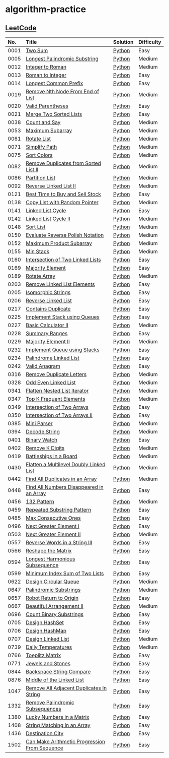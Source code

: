 # algorithm-practice

## [LeetCode](https://leetcode.com/)

| No.  | Title                                                                                                                         | Solution                                                                                                                   | Difficulty |
| :--- | :---------------------------------------------------------------------------------------------------------------------------- | :------------------------------------------------------------------------------------------------------------------------- | :--------- |
| 0001 | [Two Sum](https://leetcode.com/problems/two-sum/)                                                                             | [Python](./leetcode/python/0001-Two-Sum/TwoSum.py)                                                                         | Easy       |
| 0005 | [Longest Palindromic Substring](https://leetcode.com/problems/longest-palindromic-substring/)                                 | [Python](./leetcode/python/0005-Longest-Palindromic-Substring/LongestPalindromicSubstring.py)                              | Medium     |
| 0012 | [Integer to Roman](https://leetcode.com/problems/integer-to-roman/)                                                           | [Python](./leetcode/python/0012-Integer-to-Roman/IntegertoRoman.py)                                                        | Medium     |
| 0013 | [Roman to Integer](https://leetcode.com/problems/roman-to-integer/)                                                           | [Python](./leetcode/python/0013-Roman-to-Integer/RomantoInteger.py)                                                        | Easy       |
| 0014 | [Longest Common Prefix](https://leetcode.com/problems/longest-common-prefix/)                                                 | [Python](./leetcode/python/0014-Longest-Common-Prefix/LongestCommonPrefix.py)                                              | Easy       |
| 0019 | [Remove Nth Node From End of List](https://leetcode.com/problems/remove-nth-node-from-end-of-list/)                           | [Python](./leetcode/python/0019-Remove-Nth-Node-From-End-of-List/RemoveNthNodeFromEndofList.py)                            | Medium     |
| 0020 | [Valid Parentheses](https://leetcode.com/problems/valid-parentheses/)                                                         | [Python](./leetcode/python/0020-Valid-Parentheses/ValidParentheses.py)                                                     | Easy       |
| 0021 | [Merge Two Sorted Lists](https://leetcode.com/problems/merge-two-sorted-lists/)                                               | [Python](./leetcode/python/0021-Merge-Two-Sorted-Lists/MergeTwoSortedLists.py)                                             | Easy       |
| 0038 | [Count and Say](https://leetcode.com/problems/count-and-say/)                                                                 | [Python](./leetcode/python/0038-Count-and-Say/CountandSay.py)                                                              | Medium     |
| 0053 | [Maximum Subarray](https://leetcode.com/problems/maximum-subarray/)                                                           | [Python](./leetcode/python/0053-Maximum-Subarray/ＭaximumSubarray.py)                                                      | Medium     |
| 0061 | [Rotate List](https://leetcode.com/problems/rotate-list/)                                                                     | [Python](./leetcode/python/0061-Rotate-List/RotateList.py)                                                                 | Medium     |
| 0071 | [Simplify Path](https://leetcode.com/problems/simplify-path/)                                                                 | [Python](./leetcode/python/0071-Simplify-Path/SimplifyPath.py)                                                             | Medium     |
| 0075 | [Sort Colors](https://leetcode.com/problems/sort-colors/)                                                                     | [Python](./leetcode/python/0075-Sort-Colors/SortColors.py)                                                                 | Medium     |
| 0082 | [Remove Duplicates from Sorted List II](https://leetcode.com/problems/remove-duplicates-from-sorted-list-ii/)                 | [Python](./leetcode/python/0082-Remove-Duplicates-from-Sorted-List-II/RemoveDuplicatesfromSortedListII.py)                 | Medium     |
| 0086 | [Partition List](https://leetcode.com/problems/partition-list/)                                                               | [Python](./leetcode/python/0086-Partition-List/PartitionList.py)                                                           | Medium     |
| 0092 | [Reverse Linked List II](https://leetcode.com/problems/reverse-linked-list-ii/)                                               | [Python](./leetcode/python/0092–Reverse–Linked-List-II/ReverseLinkedListII.py)                                             | Medium     |
| 0121 | [Best Time to Buy and Sell Stock](https://leetcode.com/problems/best-time-to-buy-and-sell-stock/)                             | [Python](./leetcode/python/0121-Best-Time-to-Buy-and-Sell-Stock/BestTimetoBuyandSellStock.py)                              | Easy       |
| 0138 | [Copy List with Random Pointer](https://leetcode.com/problems/copy-list-with-random-pointer/)                                 | [Python](./leetcode/python/0138-Copy-List-with-Random-Pointer/CopyListwithRandomPointer.py)                                | Medium     |
| 0141 | [Linked List Cycle](https://leetcode.com/problems/linked-list-cycle/)                                                         | [Python](./leetcode/python/0141–Linked-List-Cycle/LinkedListCycle.py)                                                      | Easy       |
| 0142 | [Linked List Cycle II](https://leetcode.com/problems/linked-list-cycle-ii/)                                                   | [Python](./leetcode/python/0142–Linked-List-Cycle-II/LinkedListCycleII.py)                                                 | Medium     |
| 0148 | [Sort List](https://leetcode.com/problems/sort-list/)                                                                         | [Python](./leetcode/python/0148-Sort-List/SortList.py)                                                                     | Medium     |
| 0150 | [Evaluate Reverse Polish Notation](https://leetcode.com/problems/evaluate-reverse-polish-notation/)                           | [Python](./leetcode/python/0150-Evaluate-Reverse-Polish-Notation/EvaluateReversePolishNotation.py)                         | Medium     |
| 0152 | [Maximum Product Subarray](https://leetcode.com/problems/maximum-product-subarray/)                                           | [Python](./leetcode/python/0152-Maximum-Product-Subarray/MaximumProductSubarray.py)                                        | Medium     |
| 0155 | [Min Stack](https://leetcode.com/problems/min-stack/)                                                                         | [Python](./leetcode/python/0155-Min-Stack/MinStack.py)                                                                     | Medium     |
| 0160 | [Intersection of Two Linked Lists](https://leetcode.com/problems/intersection-of-two-linked-lists/)                           | [Python](./leetcode/python/0160-Intersection-of-Two-Linked-Lists/IntersectionofTwoLinkedLists.py)                          | Easy       |
| 0169 | [Majority Element](https://leetcode.com/problems/majority-element/)                                                           | [Python](./leetcode/python/0169-Majority-Element/MajorityElement.py)                                                       | Easy       |
| 0189 | [Rotate Array](https://leetcode.com/problems/rotate-array/)                                                                   | [Python](./leetcode/python/0189-Rotate-Array/RotateArray.py)                                                               | Medium     |
| 0203 | [Remove Linked List Elements](https://leetcode.com/problems/remove-linked-list-elements/)                                     | [Python](./leetcode/python/0203-Remove-Linked-List-Elements/RemoveLinkedListElements.py)                                   | Easy       |
| 0205 | [Isomorphic Strings](https://leetcode.com/problems/isomorphic-strings/)                                                       | [Python](./leetcode/python/0205-Isomorphic-Strings/IsomorphicStrings.py)                                                   | Easy       |
| 0206 | [Reverse Linked List](https://leetcode.com/problems/reverse-linked-list/)                                                     | [Python](./leetcode/python/0206-Reverse-Linked-List/ReverseLinkedList.py)                                                  | Easy       |
| 0217 | [Contains Duplicate](https://leetcode.com/problems/contains-duplicate/)                                                       | [Python](./leetcode/python/0217-Contains-Duplicate/ContainsDuplicate.py)                                                   | Easy       |
| 0225 | [Implement Stack using Queues](https://leetcode.com/problems/implement-stack-using-queues/)                                   | [Python](./leetcode/python/0225-Implement-Stack-using-Queues/ImplementStackusingQueues.py)                                 | Easy       |
| 0227 | [Basic Calculator II](https://leetcode.com/problems/basic-calculator-ii/)                                                     | [Python](./leetcode/python/0227-Basic-Calculator-II/BasicCalculatorII.py)                                                  | Medium     |
| 0228 | [Summary Ranges](https://leetcode.com/problems/summary-ranges/)                                                               | [Python](./leetcode/python/0228-Summary-Ranges/SummaryRanges.py)                                                           | Easy       |
| 0229 | [Majority Element II](https://leetcode.com/problems/majority-element-ii/)                                                     | [Python](./leetcode/python/0229-Majority-Element-II/MajorityElementII.py)                                                  | Medium     |
| 0232 | [Implement Queue using Stacks](https://leetcode.com/problems/implement-queue-using-stacks/)                                   | [Python](./leetcode/python/0232-Implement-Queue-using-Stacks/ImplementQueueusingStacks.py)                                 | Easy       |
| 0234 | [Palindrome Linked List](https://leetcode.com/problems/palindrome-linked-list/)                                               | [Python](./leetcode/python/0234-Palindrome-Linked-List/PalindromeLinkedList.py)                                            | Easy       |
| 0242 | [Valid Anagram](https://leetcode.com/problems/valid-anagram/)                                                                 | [Python](./leetcode/python/0242-Valid-Anagram/ValidAnagram.py)                                                             | Easy       |
| 0316 | [Remove Duplicate Letters](https://leetcode.com/problems/remove-duplicate-letters/)                                           | [Python](./leetcode/python/0316-Remove-Duplicate-Letters/RemoveDuplicateLetters.py)                                        | Medium     |
| 0328 | [Odd Even Linked List](https://leetcode.com/problems/odd-even-linked-list/)                                                   | [Python](./leetcode/python/0328-Odd-Even-Linked-List/OddEvenLinkedList.py)                                                 | Medium     |
| 0341 | [Flatten Nested List Iterator](https://leetcode.com/problems/flatten-nested-list-iterator/)                                   | [Python](./leetcode/python/0341-Flatten-Nested-List-Iterator/FlattenNestedListIterator.py)                                 | Medium     |
| 0347 | [Top K Frequent Elements](https://leetcode.com/problems/top-k-frequent-elements/)                                             | [Python](./leetcode/python/0347-Top-K-Frequent-Elements/TopKFrequentElements.py)                                           | Medium     |
| 0349 | [Intersection of Two Arrays](https://leetcode.com/problems/intersection-of-two-arrays/)                                       | [Python](./leetcode/python/0349-Intersection-of-Two-Arrays/IntersectionofTwoArrays.py)                                     | Easy       |
| 0350 | [Intersection of Two Arrays II](https://leetcode.com/problems/intersection-of-two-arrays-ii/)                                 | [Python](./leetcode/python/0350-Intersection-of-Two-Arrays-II/IntersectionofTwoArraysII.py)                                | Easy       |
| 0385 | [Mini Parser](https://leetcode.com/problems/mini-parser/)                                                                     | [Python](./leetcode/python/0385-Mini-Parser/MiniParser.py)                                                                 | Medium     |
| 0394 | [Decode String](https://leetcode.com/problems/decode-string/)                                                                 | [Python](./leetcode/python/0394-Decode-String/DecodeString.py)                                                             | Medium     |
| 0401 | [Binary Watch](https://leetcode.com/problems/binary-watch/)                                                                   | [Python](./leetcode/python/0401-Binary-Watch/BinaryWatch.py)                                                               | Easy       |
| 0402 | [Remove K Digits](https://leetcode.com/problems/remove-k-digits/)                                                             | [Python](./leetcode/python/0402-Remove-K-Digits/RemoveKDigits.py)                                                          | Medium     |
| 0419 | [Battleships in a Board](https://leetcode.com/problems/battleships-in-a-board/)                                               | [Python](./leetcode/python/0419-Battleships-in-a-Board/BattleshipsinaBoard.py)                                             | Medium     |
| 0430 | [Flatten a Multilevel Doubly Linked List](https://leetcode.com/problems/flatten-a-multilevel-doubly-linked-list/)             | [Python](./leetcode/python/0430-Flatten-a-Multilevel-Doubly-Linked-List/FlattenaMultilevelDoublyLinkedList.py)             | Medium     |
| 0442 | [Find All Duplicates in an Array](https://leetcode.com/problems/find-all-duplicates-in-an-array/)                             | [Python](./leetcode/python/0442-Find-All-Duplicates-in-an-Array/FindAllDuplicatesinanArray.py)                             | Medium     |
| 0448 | [Find All Numbers Disappeared in an Array](https://leetcode.com/problems/find-all-numbers-disappeared-in-an-array/)           | [Python](./leetcode/python/0448-Find-All-Numbers-Disappeared-in-an-Array/FindAllNumbersDisappearedinanArray.py)            | Easy       |
| 0456 | [132 Pattern](https://leetcode.com/problems/132-pattern/)                                                                     | [Python](./leetcode/python/0456-132-Pattern/132Pattern.py)                                                                 | Medium     |
| 0459 | [Repeated Substring Pattern](https://leetcode.com/problems/repeated-substring-pattern/)                                       | [Python](./leetcode/python/0459-Repeated-Substring-Pattern/RepeatedSubstringPattern.py)                                    | Easy       |
| 0485 | [Max Consecutive Ones](https://leetcode.com/problems/max-consecutive-ones/)                                                   | [Python](./leetcode/python/0485-Max-Consecutive-Ones/MaxConsecutiveOnes.py)                                                | Easy       |
| 0496 | [Next Greater Element I](https://leetcode.com/problems/next-greater-element-i/)                                               | [Python](./leetcode/python/0496-Next-Greater-Element-I/NextGreaterElementI.py)                                             | Easy       |
| 0503 | [Next Greater Element II](https://leetcode.com/problems/next-greater-element-ii/)                                             | [Python](./leetcode/python/0503-Next-Greater-Element-II/NextGreaterElementII.py)                                           | Medium     |
| 0557 | [Reverse Words in a String III](https://leetcode.com/problems/reverse-words-in-a-string-iii/)                                 | [Python](./leetcode/python/0557-Reverse-Words-in-a-String-III/ReverseWordsinaStringIII.py)                                 | Easy       |
| 0566 | [Reshape the Matrix](https://leetcode.com/problems/reshape-the-matrix/)                                                       | [Python](./leetcode/python/0566-Reshape-the-Matrix/ReshapetheMatrix.py)                                                    | Easy       |
| 0594 | [Longest Harmonious Subsequence](https://leetcode.com/problems/longest-harmonious-subsequence/)                               | [Python](./leetcode/python/0594-Longest-Harmonious-Subsequence/LongestHarmoniousSubsequence.py)                            | Easy       |
| 0599 | [Minimum Index Sum of Two Lists](https://leetcode.com/problems/minimum-index-sum-of-two-lists/)                               | [Python](./leetcode/python/0599-Minimum-Index-Sum-of-Two-Lists/MinimumIndexSumofTwoLists.py)                               | Easy       |
| 0622 | [Design Circular Queue](https://leetcode.com/problems/design-circular-queue/)                                                 | [Python](./leetcode/python/0622-Design-Circular-Queue/DesignCircularQueue.py)                                              | Medium     |
| 0647 | [Palindromic Substrings](https://leetcode.com/problems/palindromic-substrings/)                                               | [Python](./leetcode/python/0647-Palindromic-Substrings/PalindromicSubstrings.py)                                           | Medium     |
| 0657 | [Robot Return to Origin](https://leetcode.com/problems/robot-return-to-origin/)                                               | [Python](./leetcode/python/0657-Robot-Return-to-Origin/RobotReturntoOrigin.py)                                             | Easy       |
| 0667 | [Beautiful Arrangement II](https://leetcode.com/problems/beautiful-arrangement-ii/)                                           | [Python](./leetcode/python/0667-Beautiful-Arrangement-II/BeautifulArrangementII.py)                                        | Medium     |
| 0696 | [Count Binary Substrings](https://leetcode.com/problems/count-binary-substrings/)                                             | [Python](./leetcode/python/0696-Count-Binary-Substrings/CountBinarySubstring.py)                                           | Easy       |
| 0705 | [Design HashSet](https://leetcode.com/problems/design-hashset/)                                                               | [Python](./leetcode/python/0705-Design-HashSet/DesignHashSet.py)                                                           | Easy       |
| 0706 | [Design HashMap](https://leetcode.com/problems/design-hashmap/)                                                               | [Python](./leetcode/python/0706-Design-HashMap/DesignHashMap.py)                                                           | Easy       |
| 0707 | [Design Linked List](https://leetcode.com/problems/design-linked-list/)                                                       | [Python](./leetcode/python/0707-Design-Linked-List/DesignLinkedList.py)                                                    | Medium     |
| 0739 | [Daily Temperatures](https://leetcode.com/problems/daily-temperatures/)                                                       | [Python](./leetcode/python/0739-Daily-Temperatures/DailyTemperatures.py)                                                   | Medium     |
| 0766 | [Toeplitz Matrix](https://leetcode.com/problems/toeplitz-matrix/)                                                             | [Python](./leetcode/python/0766-Toeplitz-Matrix/ToeplitzMatrix.py)                                                         | Easy       |
| 0771 | [Jewels and Stones](https://leetcode.com/problems/jewels-and-stones/)                                                         | [Python](./leetcode/python/0771-Jewels-and-Stones/JewelsandStones.py)                                                      | Easy       |
| 0844 | [Backspace String Compare](https://leetcode.com/problems/backspace-string-compare/)                                           | [Python](./leetcode/python/0844-Backspace-String-Compare/BackspaceStringCompare.py)                                        | Easy       |
| 0876 | [Middle of the Linked List](https://leetcode.com/problems/middle-of-the-linked-list/)                                         | [Python](./leetcode/python/0876-Middle-of-the-Linked-List/MiddleoftheLinkedList.py)                                        | Easy       |
| 1047 | [Remove All Adjacent Duplicates In String](https://leetcode.com/problems/remove-all-adjacent-duplicates-in-string/)           | [Python](./leetcode/python/1047-Remove-All-Adjacent-Duplicates-In-String/RemoveAllAdjacentDuplicatesInString.py)           | Easy       |
| 1332 | [Remove Palindromic Subsequences](https://leetcode.com/problems/remove-palindromic-subsequences/)                             | [Python](./leetcode/python/1332-Remove-Parlindromic-Subsequences/RemovePalindromicSubsequences.py)                         | Easy       |
| 1380 | [Lucky Numbers in a Matrix](https://leetcode.com/problems/lucky-numbers-in-a-matrix/)                                         | [Python](./leetcode/python/1380-Lucky-Numbers-in-a-Matrix/LuckyNumbersinaMatrix.py)                                        | Easy       |
| 1408 | [String Matching in an Array](https://leetcode.com/problems/string-matching-in-an-array/)                                     | [Python](./leetcode/python/1408-String-Matching-in-an-Array/StringMatchinginanArray.py)                                    | Easy       |
| 1436 | [Destination City](https://leetcode.com/problems/destination-city/)                                                           | [Python](./leetcode/python/1436-Destination-City/DestinationCity.py)                                                       | Easy       |
| 1502 | [Can Make Arithmetic Progression From Sequence](https://leetcode.com/problems/can-make-arithmetic-progression-from-sequence/) | [Python](./leetcode/python/1502-Can-Make-Arithmetic-Progression-From-Sequence/CanMakeArithmeticProgressionFromSequence.py) | Easy       |
